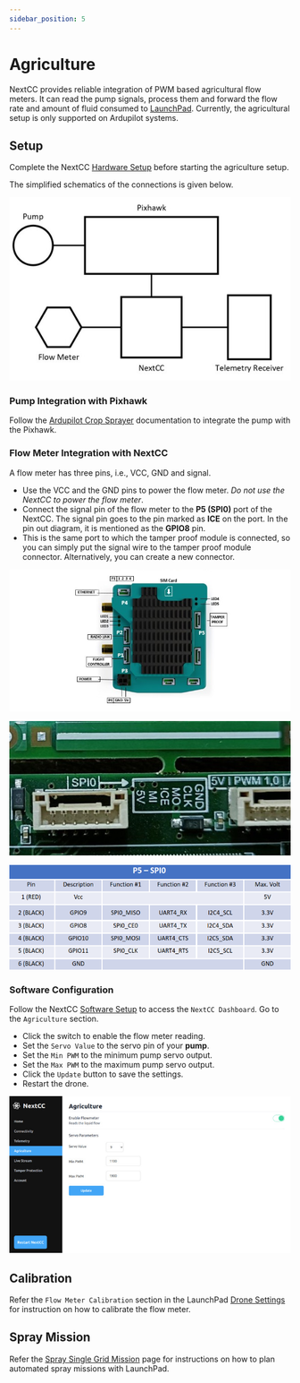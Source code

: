 ```yaml
---
sidebar_position: 5
---
```


# Agriculture

NextCC provides reliable integration of PWM based agricultural flow meters. It can read the pump signals, process them
and forward the flow rate and amount of fluid consumed to [LaunchPad](/launchpad). Currently, the agricultural setup is
only supported on Ardupilot systems.

## Setup

Complete the NextCC [Hardware Setup](/next-cc/getting-started/hardware-setup.md) before starting the agriculture setup.

The simplified schematics of the connections is given below.

![Connection Overview](./img/agriculture-connection-overview.jpg)

### Pump Integration with Pixhawk

Follow the [Ardupilot Crop Sprayer](https://ardupilot.org/copter/docs/sprayer.html) documentation to integrate the pump
with the Pixhawk.

### Flow Meter Integration with NextCC

A flow meter has three pins, i.e., VCC, GND and signal.

- Use the VCC and the GND pins to power the flow meter. *Do not use the NextCC to power the flow meter*.
- Connect the signal pin of the flow meter to the **P5 (SPI0)** port of the NextCC. The signal pin goes to the pin
  marked as **ICE** on the port. In the pin out diagram, it is mentioned as the **GPIO8** pin.
- This is the same port to which the tamper proof module is connected, so you can simply put the signal wire to the
  tamper proof module connector. Alternatively, you can create a new connector.

![Next CC](./img/agriculture-next-cc.png)

![Port](./img/agriculture-port.png)

![Pin Out](./img/agriculture-pin-out.png)

### Software Configuration

Follow the NextCC [Software Setup](/next-cc/getting-started/software-setup.md) to access the `NextCC Dashboard`. Go to
the `Agriculture` section.

- Click the switch to enable the flow meter reading.
- Set the `Servo Value` to the servo pin of your **pump**.
- Set the `Min PWM` to the minimum pump servo output.
- Set the `Max PWM` to the maximum pump servo output.
- Click the `Update` button to save the settings.
- Restart the drone.

![Dashboard](./img/agriculture-dashboard.jpg)

## Calibration

Refer the `Flow Meter Calibration` section in the LaunchPad [Drone Settings](/launchpad/settings/drone-settings.md) for
instruction on how to calibrate the flow meter.

## Spray Mission

Refer the [Spray Single Grid Mission](/launchpad/mission-planning/spray-single-grid.md) page for instructions on how to
plan automated spray missions with LaunchPad.
